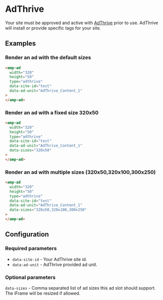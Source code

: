 # AdThrive

Your site must be approved and active with [AdThrive](http://www.adthrive.com) prior to use. AdThrive will install or provide specific tags for your site.

## Examples

### Render an ad with the default sizes

```html
<amp-ad
  width="320"
  height="50"
  type="adthrive"
  data-site-id="test"
  data-ad-unit="AdThrive_Content_1"
>
</amp-ad>
```

### Render an ad with a fixed size 320x50

```html
<amp-ad
  width="320"
  height="50"
  type="adthrive"
  data-site-id="test"
  data-ad-unit="AdThrive_Content_1"
  data-sizes="320x50"
>
</amp-ad>
```

### Render an ad with multiple sizes (320x50,320x100,300x250)

```html
<amp-ad
  width="320"
  height="50"
  type="adthrive"
  data-site-id="test"
  data-ad-unit="AdThrive_Content_1"
  data-sizes="320x50,320x100,300x250"
>
</amp-ad>
```

## Configuration

### Required parameters

-   `data-site-id` - Your AdThrive site id.
-   `data-ad-unit` - AdThrive provided ad unit.

### Optional parameters

`data-sizes` - Comma separated list of ad sizes this ad slot should support. The iFrame will be resized if allowed.
